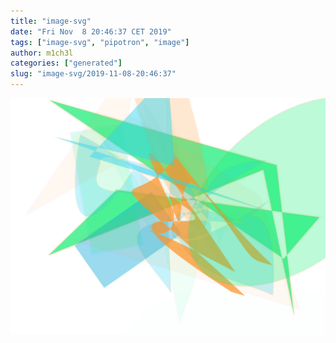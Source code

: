 ```yaml
---
title: "image-svg"
date: "Fri Nov  8 20:46:37 CET 2019"
tags: ["image-svg", "pipotron", "image"]
author: m1ch3l
categories: ["generated"]
slug: "image-svg/2019-11-08-20:46:37"
---
```


![](image.svg)
